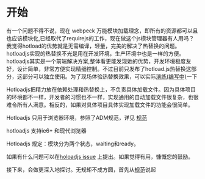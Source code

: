 # 开始

有一个问题不得不说，现在 webpeck 万能模块加载理念，即所有的资源都可以且也应该模块化,已经取代了requirejs的工作，现在做这个js模块管理器有人用吗？我觉得hotload的优势就是无需编译，轻量，完美的解决了热替换的问题。hotloadjs实现的热替换不光是用在开发环境，生产环境中也是一样的方便。 hotloadjs其实是一个前端解决方案,整体看更能发现她的优势，开发环境极度友好，设计简单，非常方便实现精细控制。不过目前只发布了hotload.js热替换这部分，这部分可以独立使用。为了现场体验热替换效果，可以实际[演练(编写中)](example.md)一下

Hotloadjs把精力放在依赖处理和热替换上，不负责具体加载文件。因为具体项目的环境都不一样，开发者的习惯也不一样，实现通用的自动加载文件很复杂，也很难令所有人满意。相反的，如果对具体项目具体实现加载文件的功能会很简单。

Hotloadjs 只用于浏览器环境，参照了ADM规范，详见 [规范](specs.md)

hotloadjs 支持ie6+ 和现代浏览器

Hotloadjs 规定：模块分为两个状态，waiting和ready。

如果有什么问题可以在[holoadjs issue](https://github.com/duhongwei/hotloadjs/issues) 上提出。如果觉得有用，慷慨您的鼓励。

接下来，会做更深入地探讨。无规矩不成方圆，首先从[规范](specs.md)说起
